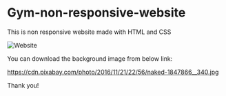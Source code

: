 # Gym-non-responsive-website

This is non responsive website made with HTML and CSS

![Website](https://user-images.githubusercontent.com/42851428/123642923-79a0fe80-d841-11eb-8f75-f8c3bebba835.png)

You can download the background image from below link:

https://cdn.pixabay.com/photo/2016/11/21/22/56/naked-1847866__340.jpg

Thank you!
